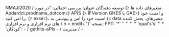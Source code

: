 NMAJI2020 / توسعه دهندگان عنوان: بررسی اجمالی: "در مورد {٪ متغیرهای داده ها. Apdardct.prodname_dotcom٪} APIS {٪ IFVersion GHES یا GAE٪} و امنیت خود را امن کنید. {٪ exse٪}، امنیت خود را امن و پیوستن به {٪ data متغیرهای. پخش کننده های نرم افزاری و نرم افزاری \ n = endif٪ '}' نسخه: FPT: '*' '' '' '' '' 'qual's's' '' * 'کودکان': - / gethits-aPIs - / مدیریت / -
